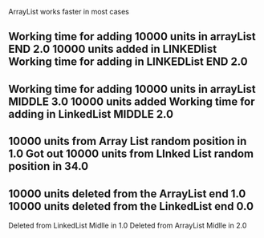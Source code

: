 
ArrayList works faster in most cases




Working time for adding 10000 units in arrayList END 2.0
10000 units added in LINKEDlist
Working time for adding in LINKEDList END 2.0
------------------------------------
Working time for adding 10000 units in arrayList MIDDLE 3.0
10000 units added
Working time for adding in LinkedList MIDDLE 2.0
--------------------------------------
10000 units from Array List random position in 1.0
Got out 10000 units from LInked List random position in 34.0
----------------------
10000 units deleted from the ArrayList end 1.0
10000 units deleted from the LinkedList end 0.0
---------------------------
Deleted from LinkedList Midlle in 1.0
Deleted from ArrayList Midlle in 2.0

